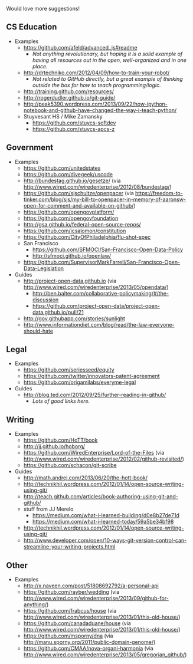 Would love more suggestions!

## CS Education

* Examples
    * https://github.com/afeld/advanced_js#readme
        * *Not anything revolutionary, but hoping it is a solid example of having all resources out in the open, well-organized and in one place.*
    * http://drtechniko.com/2012/04/09/how-to-train-your-robot/
        * *Not related to GitHub directly, but a great example of thinking outside the box for how to teach programming/logic.*
    * http://training.github.com/resources/
    * http://rogerdudler.github.io/git-guide/
    * http://peak5390.wordpress.com/2013/09/22/how-ipython-notebook-and-github-have-changed-the-way-i-teach-python/
    * Stuyvesant HS / Mike Zamansky
        * https://github.com/stuycs-softdev
        * https://github.com/stuycs-apcs-z

## Government

* Examples
    * https://github.com/unitedstates
    * https://github.com/divegeek/uscode
    * http://bundestag.github.io/gesetze/ (via http://www.wired.com/wiredenterprise/2012/08/bundestag/)
    * https://github.com/sjschultze/openpacer (via https://freedom-to-tinker.com/blog/sjs/my-bill-to-openpacer-in-memory-of-aaronsw-open-for-comment-and-available-on-github/)
    * https://github.com/opengovplatform/
    * https://github.com/opengovfoundation
    * http://gsa.github.io/federal-open-source-repos/
    * https://github.com/jcsalomon/constitution
    * https://github.com/CityOfPhiladelphia/flu-shot-spec
    * San Francisco
        * https://github.com/SFMOCI/San-Francisco-Open-Data-Policy
        * http://sfmoci.github.io/openlaw/
    * https://github.com/SupervisorMarkFarrell/San-Francisco-Open-Data-Legislation
* Guides
    * http://project-open-data.github.io (via http://www.wired.com/wiredenterprise/2013/05/opendata/)
        * http://ben.balter.com/collaborative-policymaking/#/the-discussion
        * https://github.com/project-open-data/project-open-data.github.io/pull/21
    * http://gov.githubapp.com/stories/sunlight
    * http://www.informationdiet.com/blog/read/the-law-everyone-should-hate

## Legal
    
* Examples
    * https://github.com/seriesseed/equity
    * https://github.com/twitter/innovators-patent-agreement
    * https://github.com/origamilabs/everyme-legal
* Guides
    * http://blog.ted.com/2012/09/25/further-reading-in-github/
        * *Lots of good links here.*

## Writing

* Examples
    * https://github.com/HoTT/book
    * http://jj.github.io/hoborg/
    * https://github.com/WiredEnterprise/Lord-of-the-Files (via http://www.wired.com/wiredenterprise/2012/02/github-revisited/)
    * https://github.com/schacon/git-scribe
* Guides
    * http://math.andrej.com/2013/06/20/the-hott-book/
    * http://technikhil.wordpress.com/2012/01/14/open-source-writing-using-git/
    * http://teach.github.com/articles/book-authoring-using-git-and-github/
    * stuff from JJ Merelo
        * https://medium.com/what-i-learned-building/d0e8b27de71d
        * https://medium.com/what-i-learned-today/59a5be34bf98
    * http://technikhil.wordpress.com/2012/01/14/open-source-writing-using-git/
    * http://www.developer.com/open/10-ways-git-version-control-can-streamline-your-writing-projects.html

## Other

* Examples
    * http://x.naveen.com/post/51808692792/a-personal-api
    * https://github.com/rayber/wedding (via http://www.wired.com/wiredenterprise/2013/09/github-for-anything/)
    * https://github.com/frabcus/house (via http://www.wired.com/wiredenterprise/2013/01/this-old-house/)
    * https://github.com/canadaduane/house (via http://www.wired.com/wiredenterprise/2013/01/this-old-house/)
    * https://github.com/msporny/dna (via http://manu.sporny.org/2011/public-domain-genome/)
    * https://github.com/CMAA/nova-organi-harmonia (via http://www.wired.com/wiredenterprise/2013/05/gregorian_github/)
